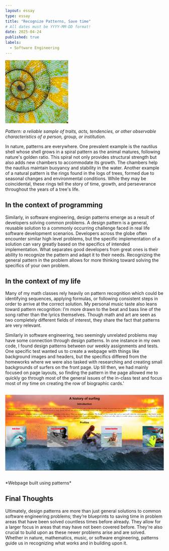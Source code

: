 ```yaml
---
layout: essay
type: essay
title: "Recognize Patterns, Save time"
# All dates must be YYYY-MM-DD format!
date: 2025-04-24
published: true
labels:
  - Software Engineering
---
```


<img width="200px" class="rounded float-start pe-4" src="../img/patterns/chameleon_tail.jpg">

*Pattern: a reliable sample of traits, acts, tendencies, or other observable characteristics of a person, group, or institution.*
<br>

In nature, patterns are everywhere. One prevalent example is the nautilus shell whose shell grows in a spiral pattern as the animal matures, following nature's golden ratio. This spiral not only provides structural strength but also adds new chambers to accommodate its growth. The chambers help the nautilus maintain buoyancy and stability in the water. Another example of a natural pattern is the rings found in the logs of trees, formed due to seasonal changes and environmental conditions. While they may be coincidental, these rings tell the story of time, growth, and perseverance throughout the years of a tree's life.

## In the context of programming

Similarly, in software engineering, design patterns emerge as a result of developers solving common problems. A design pattern is a general, reusable solution to a commonly occurring challenge faced in real life software development scenarios. Developers across the globe often encounter similar high level problems, but the specific implementation of a solution can vary greatly based on the specifics of intended implementation. What separates good developers from great ones is their ability to recognize the pattern and adapt it to their needs. Recognizing the general pattern in the problem allows for more thinking toward solving the specifics of your own problem.

## In the context of my life
Many of my math classes rely heavily on pattern recognition which could be identifying sequences, applying formulas, or following consistent steps in order to arrive at the correct solution. My personal music taste also leans toward pattern recognition: I’m more drawn to the beat and bass line of the song rather than the lyrics themselves. Though math and art are seen as two completely different fields of interest, they share the fact that patterns are very relevant. 

Similarly in software engineering, two seemingly unrelated problems may have some connection through design patterns. In one instance in my own code, I found design patterns between our weekly assignments and tests. One specific test wanted us to create a webpage with things like background images and headers, but the specifics differed from the homeworks where we were also tasked with researching and creating small backgrounds of surfers on the front page. Up till then, we had mainly focused on page layouts, so finding the pattern in the page allowed me to quickly go through most of the general issues of the in-class test and focus most of my time on creating the row of biographic cards.'

<div style="margin: 2em 0;">
  <img src="../img/patterns/patterns_surf.png" alt="Surfing Page" width="600">
  <br>
</div>
*Webpage built using patterns*
<br>

## Final Thoughts

Ultimately, design patterns are more than just general solutions to common software engineering problems; they’re blueprints to saving time in problem areas that have been solved countless times before already. They allow for a larger focus in areas that may have not been covered before. They're also crucial to build upon as these newer problems arise and are solved. Whether in nature, mathematics, music, or software engineering, patterns guide us in recognizing what works and in building upon it.
